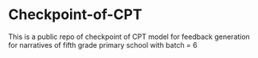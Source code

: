 # Checkpoint-of-CPT
This is a public repo of checkpoint of CPT model for feedback generation for narratives of fifth grade primary school with batch = 6
